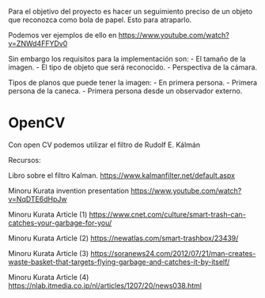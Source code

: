 
Para el objetivo del proyecto es hacer un seguimiento preciso de un objeto que reconozca como bola de papel. Esto para atraparlo.


Podemos ver ejemplos de ello en https://www.youtube.com/watch?v=ZNWd4FFYDv0



Sin embargo los requisitos para la implementación son:
	- El tamaño de la imagen.
	- El tipo de objeto que será reconocido.
	- Perspectiva de la cámara.


Tipos de planos que puede tener la imagen:
	- En primera persona.
	- Primera persona de la caneca.
	- Primera persona desde un observador externo.



# OpenCV 

Con open CV podemos utilizar el filtro de Rudolf E. Kálmán


Recursos:

Libro sobre el filtro Kalman.
https://www.kalmanfilter.net/default.aspx

Minoru Kurata invention presentation
https://www.youtube.com/watch?v=NqDTE6dHpJw

Minoru Kurata Article (1)
https://www.cnet.com/culture/smart-trash-can-catches-your-garbage-for-you/

Minoru Kurata Article (2)
https://newatlas.com/smart-trashbox/23439/

Minoru Kurata Article (3)
https://soranews24.com/2012/07/21/man-creates-waste-basket-that-targets-flying-garbage-and-catches-it-by-itself/

Minoru Kurata Article (4)
https://nlab.itmedia.co.jp/nl/articles/1207/20/news038.html


